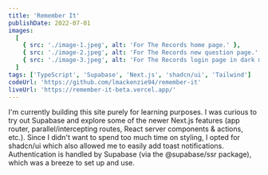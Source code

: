```yaml
---
title: 'Remember It'
publishDate: 2022-07-01
images:
  [
    { src: './image-1.jpeg', alt: 'For The Records home page.' },
    { src: './image-2.jpeg', alt: 'For The Records new question page.' },
    { src: './image-3.jpeg', alt: 'For The Records login page in dark mode.' }
  ]
tags: ['TypeScript', 'Supabase', 'Next.js', 'shadcn/ui', 'Tailwind']
codeUrl: 'https://github.com/lmackenzie94/remember-it'
liveUrl: 'https://remember-it-beta.vercel.app/'
---
```


I'm currently building this site purely for learning purposes. I was curious to try out Supabase and explore some of the newer Next.js features (app router, parallel/intercepting routes, React server components & actions, etc.). Since I didn't want to spend too much time on styling, I opted for shadcn/ui which also allowed me to easily add toast notifications. Authentication is handled by Supabase (via the @supabase/ssr package), which was a breeze to set up and use.
